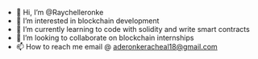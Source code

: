 - 👋 Hi, I’m @Raychelleronke
- 👀 I’m interested in blockchain development
- 🌱 I’m currently learning to code with solidity and write smart contracts
- 💞️ I’m looking to collaborate on blockchain internships
- 📫 How to reach me email @ aderonkeracheal18@gmail.com

<!---
Raychelleronke/Raychelleronke is a ✨ special ✨ repository because its `README.md` (this file) appears on your GitHub profile.
You can click the Preview link to take a look at your changes.
--->
